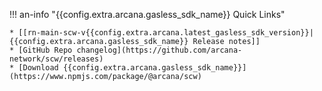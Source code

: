 !!! an-info "{{config.extra.arcana.gasless_sdk_name}} Quick Links"

    * [[rn-main-scw-v{{config.extra.arcana.latest_gasless_sdk_version}}|{{config.extra.arcana.gasless_sdk_name}} Release notes]]
    * [GitHub Repo changelog](https://github.com/arcana-network/scw/releases)
    * [Download {{config.extra.arcana.gasless_sdk_name}}](https://www.npmjs.com/package/@arcana/scw)
